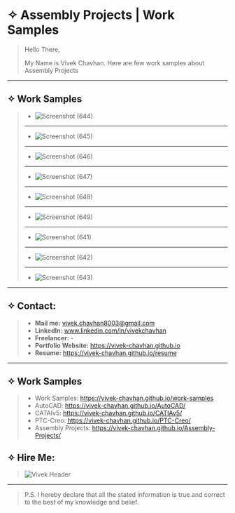 # &#10023; Assembly Projects | Work Samples

> Hello There,
> 
> My Name is Vivek Chavhan. Here are few work samples about Assembly Projects
> 

---

## &#10023; Work Samples


> * ![Screenshot (644)](https://user-images.githubusercontent.com/83652490/117567793-7445f400-b0db-11eb-8414-d124d94796cd.png)
> ---
> * ![Screenshot (645)](https://user-images.githubusercontent.com/83652490/117567795-78721180-b0db-11eb-8da2-3e9038ab095d.png)
> ---
> * ![Screenshot (646)](https://user-images.githubusercontent.com/83652490/117567801-7c9e2f00-b0db-11eb-9de8-887698234534.png)
> ---
> * ![Screenshot (647)](https://user-images.githubusercontent.com/83652490/117567806-7f991f80-b0db-11eb-8085-2759a5091321.png)
> ---
> * ![Screenshot (648)](https://user-images.githubusercontent.com/83652490/117567809-84f66a00-b0db-11eb-8b78-a59fd39558b6.png)
> ---
> * ![Screenshot (649)](https://user-images.githubusercontent.com/83652490/117567811-87f15a80-b0db-11eb-996f-b280a837b304.png)
> ---
> * ![Screenshot (641)](https://user-images.githubusercontent.com/83652490/117567812-89bb1e00-b0db-11eb-8ce5-94265507479f.png)
> ---
> * ![Screenshot (642)](https://user-images.githubusercontent.com/83652490/117567820-917ac280-b0db-11eb-8caf-2c4cee963d7f.png)
> ---
> * ![Screenshot (643)](https://user-images.githubusercontent.com/83652490/117567828-993a6700-b0db-11eb-811b-1caa16479c99.png)
---

## &#10023; Contact:

> * **Mail me:** vivek.chavhan8003@gmail.com
> * **LinkedIn:** www.linkedin.com/in/vivekchavhan
> * **Freelancer:** -
> * **Portfolio Website:** https://vivek-chavhan.github.io
> * **Resume:** https://vivek-chavhan.github.io/resume
> 
---
 
## &#10023; Work Samples
> * Work Samples: https://vivek-chavhan.github.io/work-samples
> * AutoCAD: https://vivek-chavhan.github.io/AutoCAD/
> * CATAIv5: https://vivek-chavhan.github.io/CATIAv5/
> * PTC-Creo: https://vivek-chavhan.github.io/PTC-Creo/
> * Assembly Projects: https://vivek-chavhan.github.io/Assembly-Projects/


## &#10023; Hire Me:
> ![Vivek Header](https://user-images.githubusercontent.com/83652490/117562356-0211e700-b0bc-11eb-9cba-e56b4dea9a80.png)
---
> P.S. I hereby declare that all the stated information is true and correct to the best of my knowledge and belief. 
